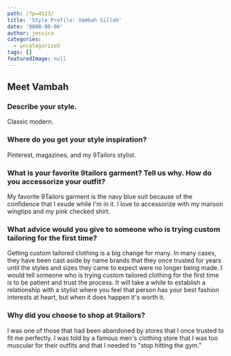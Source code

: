 ```yaml
---
path: /?p=4523/
title: 'Style Profile: Vambah Sillah'
date: '0000-00-00'
author: jessica
categories:
  - uncategorized
tags: []
featuredImage: null
---
```

## Meet Vambah

### Describe your style.

Classic modern.

### Where do you get your style inspiration?

Pinterest, magazines, and my 9Tailors stylist.

### What is your favorite 9tailors garment? Tell us why. How do you accessorize your outfit?

My favorite 9Tailors garment is the navy blue suit because of the confidence that I exude while I'm in it. I love to accessorize with my maroon wingtips and my pink checked shirt.

### What advice would you give to someone who is trying custom tailoring for the first time?

Getting custom tailored clothing is a big change for many. In many cases, they have been cast aside by name brands that they once trusted for years until the styles and sizes they came to expect were no longer being made. I would tell someone who is trying custom tailored clothing for the first time is to be patient and trust the process. It will take a while to establish a relationship with a stylist where you feel that person has your best fashion interests at heart, but when it does happen it's worth it.

### Why did you choose to shop at 9tailors?

I was one of those that had been abandoned by stores that I once trusted to fit me perfectly. I was told by a famous men's clothing store that I was too muscular for their outfits and that I needed to "stop hitting the gym."